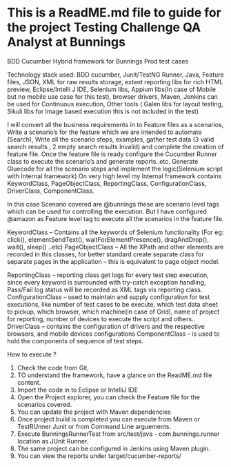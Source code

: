 # This is a ReadME.md file to guide for the project Testing Challenge QA Analyst at Bunnings

BDD Cucumber Hybrid framework for Bunnings Prod test cases 

Technology stack used: BDD cucumber, Junit/TestNG Runner, Java, Feature files, JSON, XML for raw results storage, extent reporting libs for rich HTML preview, Eclipse/Intelli J IDE, Selenium libs, Appium libs(In case of Mobile but no mobile use case for this test), browser drivers, Maven, Jenkins can be used for Continuous execution, Other tools ( Galen libs for layout testing, Sikuli libs for Image based execution this is not included in the test)

I will convert all the business requirements in to Feature files as a scenarios, Write a scenario’s for the feature which we are intended to automate (Search), Write all the scenario steps, examples, gather test data (3 valid search results , 2 empty search results Invalid) and complete the creation of feature file. Once the feature file is ready configure the Cucumber Runner class to execute the scenario’s and generate reports..etc. Generate Gluecode for all the scenario steps and implement the logic(Selenium script with Internal framework) On very high level my Internal framework contains KeywordClass, PageObjectClass, ReportingClass, ConfigurationClass, DriverClass, ComponentClass.

In this case Scenario covered are @bunnings these are scenario level tags which can be used for controlling the execution. But I have configured @amazon as Feature level tag to execute all the scenarios in the feature file.

KeywordClass – Contains all the keywords of Selenium functionality (For eg: click(), elementSendText(), waitForElementPresence(), dragAndDrop(), wait(), sleep() ..etc) PageObjectClass – All the XPath and other elements are recorded in this classes, for better standard create separate class for separate pages in the application – this is equivalent to page object model.

ReportingClass – reporting class get logs for every test step execution, since every keyword is surrounded with try-catch exception handling, Pass/Fail log status will be recorded as XML tags vis reporting class. ConfigurationClass – used to maintain and supply configuration for test executions, like number of test cases to be execute, which test data sheet to pickup, which browser, which machine(in case of Grid), name of project for reporting, number of devices to execute the script and others.. DriverClass – contains the configuration of drivers and the respective browsers, and mobile devices configurations ComponentClass – is used to hold the components of sequence of test steps.

How to execute ?

1. Check the code from Git,
2. TO understand the framework, have a glance on the ReadME.md file content.
3. Import the code in to Eclipse or IntelliJ IDE
4. Open the Project explorer, you can check the Feature file for the scenarios covered.
5. You can update the project with Maven dependencies
6. Once project build is completed you can execute from Maven or TestRUnner Junit or from Command Line arguements.
7. Execute BunningsRunnerTest from src/test/java - com.bunnings.runner location as JUnit Runner.
7. The same project can be configured in Jenkins using Maven plugin.
8. You can view the reports under target/cucumber-reports/


